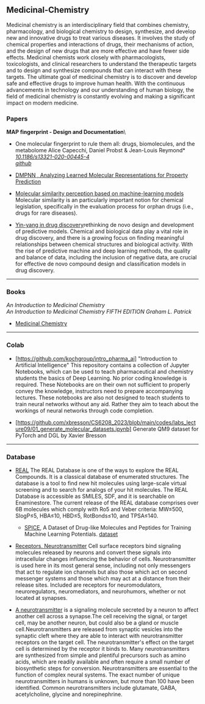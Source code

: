 ## Medicinal-Chemistry
Medicinal chemistry is an interdisciplinary field that combines chemistry, pharmacology, and biological chemistry to design, synthesize, and develop new and innovative drugs to treat various diseases. It involves the study of chemical properties and interactions of drugs, their mechanisms of action, and the design of new drugs that are more effective and have fewer side effects. Medicinal chemists work closely with pharmacologists, toxicologists, and clinical researchers to understand the therapeutic targets and to design and synthesize compounds that can interact with these targets. The ultimate goal of medicinal chemistry is to discover and develop safe and effective drugs to improve human health. With the continuous advancements in technology and our understanding of human biology, the field of medicinal chemistry is constantly evolving and making a significant impact on modern medicine.

### Papers
**MAP fingerprint - Design and Documentation**\
- One molecular fingerprint to rule them all: drugs, biomolecules, and the metabolome Alice Capecchi, Daniel Probst & Jean-Louis Reymond*\
*[10.1186/s13321-020-00445-4](https://jcheminf.biomedcentral.com/articles/10.1186/s13321-020-00445-4)*\
*[github](https://github.com/reymond-group/map4)*

- [DMPNN , Analyzing Learned Molecular Representations for Property Prediction](https://arxiv.org/pdf/1904.01561.pdf)
- [Molecular similarity perception based on machine-learning models](https://zenodo.org/record/6472293)
  Molecular similarity is an particularly important notion for chemical legislation, specifically in the evaluation process for orphan drugs (i.e., drugs for rare diseases).
- [Yin-yang in drug discovery](https://www.frontiersin.org/articles/10.3389/fddsv.2023.1222655/full)rethinking de novo design and development of predictive models. Chemical and biological data play a vital role in drug discovery, and there is a growing focus on finding meaningful relationships between chemical structures and biological activity. With the rise of predictive machine and deep learning methods, the quality and balance of data, including the inclusion of negative data, are crucial for effective de novo compound design and classification models in drug discovery.


-----------------------------------------------------------------------------------------------------------------------------
### Books
*An Introduction to Medicinal Chemistry*\
*An Introduction to Medicinal Chemistry FIFTH EDITION Graham L. Patrick*
- [Medicinal Chemistry](https://uogqueensmcf.com/wp-content/uploads/2020/BA%20Modules//Pharmacy/Year%20II%20(semester%202)/Medicinal%20Chemistry%20I/Reference%20books/An%20Introduction%20to%20Medicinal%20Chemistry%205th%20ed%20-%20Graham%20L.%20Patrick%20(OUP,%202013).pdf)

----------------------------------------------------------------------------------------------------------------------------
### Colab 
- [https://github.com/kochgroup/intro_pharma_ai]
"Introduction to Artificial Intelligence"
This repository contains a collection of Jupyter Notebooks, which can be used to teach pharmaceutical and chemistry students the basics of Deep Learning. No prior coding knowledge is required. These Notebooks are on their own not sufficient to properly convey the knowledge, instructors need to prepare accompanying lectures. These notebooks are also not designed to teach students to train neural networks without any aid. Rather they aim to teach about the workings of neural networks through code completion.

- [https://github.com/xbresson/CS6208_2023/blob/main/codes/labs_lecture09/01_generate_molecular_datasets.ipynb]  Generate QM9 dataset for PyTorch and DGL by Xavier Bresson
--------------------------------------------------------------------------------------------------------------------------------
### Database
- [REAL](https://enamine.net/compound-collections/real-compounds/real-database)
  The REAL Database is one of the ways to explore the REAL Compounds. It is a classical database of enumerated structures. The database is a tool to find new hit molecules using large-scale virtual screening and to search for analogs of your hit molecules. The REAL Database is accessible as SMILES, SDF, and it is searchable on Enaminestore. The current release of the REAL database comprises over 6B molecules which comply with Ro5 and Veber criteria: MW≤500, SlogP≤5, HBA≤10, HBD≤5, RotBonds≤10, and TPSA≤140.

  - [SPICE](https://www.nature.com/articles/s41597-022-01882-6), A Dataset of Drug-like Molecules and Peptides for Training Machine Learning Potentials. [dataset](https://zenodo.org/record/7338495)

 - [Receptors, Neurotransmitter](https://www.ncbi.nlm.nih.gov/mesh?Db=mesh&Cmd=DetailsSearch&Term=%22Receptors,+Neurotransmitter%22%5BMeSH+Terms%5D)
Cell surface receptors bind signaling molecules released by neurons and convert these signals into intracellular changes influencing the behavior of cells. Neurotransmitter is used here in its most general sense, including not only messengers that act to regulate ion channels but also those which act on second messenger systems and those which may act at a distance from their release sites. Included are receptors for neuromodulators, neuroregulators, neuromediators, and neurohumors, whether or not located at synapses.
- [A neurotransmitter](https://www.ebi.ac.uk/chebi/searchId.do?chebiId=25512) is a signaling molecule secreted by a neuron to affect another cell across a synapse.The cell receiving the signal, or target cell, may be another neuron, but could also be a gland or muscle cell.Neurotransmitters are released from synaptic vesicles into the synaptic cleft where they are able to interact with neurotransmitter receptors on the target cell. The neurotransmitter's effect on the target cell is determined by the receptor it binds to. Many neurotransmitters are synthesized from simple and plentiful precursors such as amino acids, which are readily available and often require a small number of biosynthetic steps for conversion. Neurotransmitters are essential to the function of complex neural systems. The exact number of unique neurotransmitters in humans is unknown, but more than 100 have been identified. Common neurotransmitters include glutamate, GABA, acetylcholine, glycine and norepinephrine.

